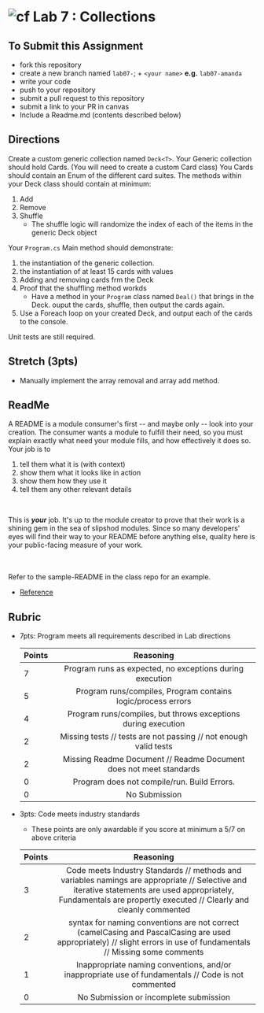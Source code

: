![cf](http://i.imgur.com/7v5ASc8.png) Lab 7 : Collections
=====================================

## To Submit this Assignment
- fork this repository
- create a new branch named `lab07-`; + `<your name>` **e.g.** `lab07-amanda`
- write your code
- push to your repository
- submit a pull request to this repository
- submit a link to your PR in canvas
- Include a Readme.md (contents described below)

## Directions
Create a custom generic collection named `Deck<T>`.
Your Generic collection should hold Cards. (You will need to create a custom Card class)
You Cards should contain an Enum of the different card suites.
The methods within your Deck<T> class should contain at minimum:
1. Add
2. Remove
3. Shuffle
	- The shuffle logic will randomize the index of each of the items in the generic Deck<T> object


Your `Program.cs` Main method should demonstrate:
1. the instantiation of the generic collection. 
2. the instantiation of at least 15 cards with values
3. Adding and removing cards frm the Deck<T>
4. Proof that the shuffling method workds 
	- Have a method in your `Program` class named `Deal()` that brings in the Deck<T>. ouput the cards, shuffle, then output the cards again. 
5. Use a Foreach loop on your created Deck, and output each of the cards to the console. 

Unit tests are still required. 



## Stretch (3pts)
- Manually implement the array removal and array add method. 

## ReadMe
A README is a module consumer's first -- and maybe only -- look into your creation. The consumer wants a module to fulfill their need, so you must explain exactly what need your module fills, and how effectively it does so.
<br />
Your job is to

1. tell them what it is (with context)
2. show them what it looks like in action
3. show them how they use it
4. tell them any other relevant details

<br />

This is ***your*** job. It's up to the module creator to prove that their work is a shining gem in the sea of slipshod modules. Since so many developers' eyes will find their way to your README before anything else, quality here is your public-facing measure of your work.

<br /> <br /> Refer to the sample-README in the class repo for an example. 
- [Reference](https://github.com/noffle/art-of-readme)


## Rubric
- 7pts: Program meets all requirements described in Lab directions

	Points  | Reasoning | 
	 ------------ | :-----------: | 
	7       | Program runs as expected, no exceptions during execution |
	5       | Program runs/compiles, Program contains logic/process errors|
	4       | Program runs/compiles, but throws exceptions during execution |
	2       | Missing tests // tests are not passing // not enough valid tests |
	2       | Missing Readme Document // Readme Document does not meet standards |
	0       | Program does not compile/run. Build Errors. |
	0       | No Submission |

- 3pts: Code meets industry standards
	- These points are only awardable if you score at minimum a 5/7 on above criteria

	Points  | Reasoning | 
	 ------------ | :-----------: | 
	3       | Code meets Industry Standards // methods and variables namings are appropriate // Selective and iterative statements are used appropriately, Fundamentals are propertly executed // Clearly and cleanly commented |
	2       | syntax for naming conventions are not correct (camelCasing and PascalCasing are used appropriately) // slight errors in use of fundamentals // Missing some comments |
	1       | Inappropriate naming conventions, and/or inappropriate use of fundamentals // Code is not commented  |
	0       | No Submission or incomplete submission |
